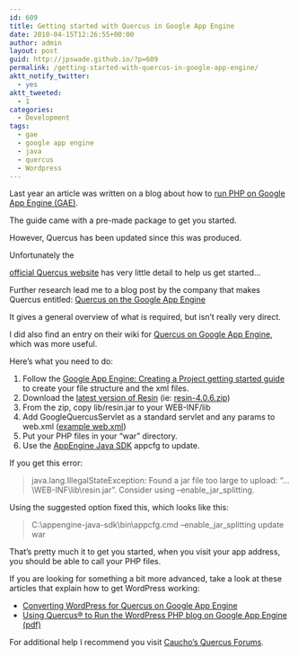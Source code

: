```yaml
---
id: 609
title: Getting started with Quercus in Google App Engine
date: 2010-04-15T12:26:55+00:00
author: admin
layout: post
guid: http://jpswade.github.io/?p=609
permalink: /getting-started-with-quercus-in-google-app-engine/
aktt_notify_twitter:
  - yes
aktt_tweeted:
  - 1
categories:
  - Development
tags:
  - gae
  - google app engine
  - java
  - quercus
  - Wordpress
---
```

<p class="lead">
  Last year an article was written on a blog about how to <a href="http://www.webdigi.co.uk/blog/2009/run-php-on-the-google-app-engine/">run PHP on Google App Engine (GAE)</a>.
</p>

The guide came with a pre-made package to get you started.

However, Quercus has been updated since this was produced.

<!--more-->Unfortunately the 

[official Quercus website](http://quercus.caucho.com/) has very little detail to help us get started&#8230;

Further research lead me to a blog post by the company that makes Quercus entitled: [Quercus on the Google App Engine](http://blog.caucho.com/?p=187)

It gives a general overview of what is required, but isn&#8217;t really very direct.

I did also find an entry on their wiki for [Quercus on Google App Engine](http://wiki.caucho.com/Quercus_Google_App_Engine), which was more useful.

Here&#8217;s what you need to do:

  1. Follow the [Google App Engine: Creating a Project getting started guide](http://code.google.com/appengine/docs/java/gettingstarted/creating.html) to create your file structure and the xml files.
  2. Download the [latest version of Resin](http://caucho.com/download) (ie: [resin-4.0.6.zip](http://www.caucho.com/download/resin-4.0.6.zip))
  3. From the zip, copy lib/resin.jar to your WEB-INF/lib
  4. Add GoogleQuercusServlet as a standard servlet and any params to web.xml ([example web.xml](http://gist.github.com/367023))
  5. Put your PHP files in your &#8220;war&#8221; directory.
  6. Use the [AppEngine Java SDK](http://code.google.com/appengine/downloads.html#Google_App_Engine_SDK_for_Java) appcfg to update.

If you get this error:

> java.lang.IllegalStateException: Found a jar file too large to upload: &#8220;&#8230;\WEB-INF\lib\resin.jar&#8221;. Consider using &#8211;enable\_jar\_splitting.

Using the suggested option fixed this, which looks like this:

> C:\appengine-java-sdk\bin\appcfg.cmd &#8211;enable\_jar\_splitting update war

That&#8217;s pretty much it to get you started, when you visit your app address, you should be able to call your PHP files.

If you are looking for something a bit more advanced, take a look at these articles that explain how to get WordPress working:

  * [Converting WordPress for Quercus on Google App Engine](http://blog.caucho.com/?p=196)
  * [Using Quercus® to Run the WordPress PHP blog on Google App Engine (pdf)](http://www.caucho.com/articles/Quercus_on_GAE.pdf)

For additional help I recommend you visit [Caucho&#8217;s Quercus Forums](http://forum.caucho.com/forumdisplay.php?f=5).

<div id="_mcePaste" style="position: absolute; left: -10000px; top: 575px; width: 1px; height: 1px; overflow: hidden;">
  Using Quercus® to Run the WordPress PHP blog on Google App EngineUsing Quercus® to Run the WordPress PHP blog on Google App Engine
</div>